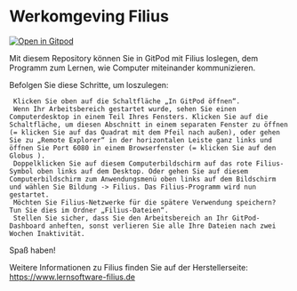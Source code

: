 # Werkomgeving Filius

[![Open in Gitpod](https://gitpod.io/button/open-in-gitpod.svg)](https://gitpod.io/#https://github.com/emmauscollege/filius)

Mit diesem Repository können Sie in GitPod mit Filius loslegen, dem Programm zum Lernen, wie Computer miteinander kommunizieren.

Befolgen Sie diese Schritte, um loszulegen:

     Klicken Sie oben auf die Schaltfläche „In GitPod öffnen“.
     Wenn Ihr Arbeitsbereich gestartet wurde, sehen Sie einen Computerdesktop in einem Teil Ihres Fensters. Klicken Sie auf die Schaltfläche, um diesen Abschnitt in einem separaten Fenster zu öffnen (= klicken Sie auf das Quadrat mit dem Pfeil nach außen), oder gehen Sie zu „Remote Explorer“ in der horizontalen Leiste ganz links und öffnen Sie Port 6080 in einem Browserfenster (= klicken Sie auf den Globus ).
     Doppelklicken Sie auf diesem Computerbildschirm auf das rote Filius-Symbol oben links auf dem Desktop. Oder gehen Sie auf diesem Computerbildschirm zum Anwendungsmenü oben links auf dem Bildschirm und wählen Sie Bildung -> Filius. Das Filius-Programm wird nun gestartet.
     Möchten Sie Filius-Netzwerke für die spätere Verwendung speichern? Tun Sie dies im Ordner „Filius-Dateien“.
     Stellen Sie sicher, dass Sie den Arbeitsbereich an Ihr GitPod-Dashboard anheften, sonst verlieren Sie alle Ihre Dateien nach zwei Wochen Inaktivität.

Spaß haben!

Weitere Informationen zu Filius finden Sie auf der Herstellerseite: https://www.lernsoftware-filius.de
